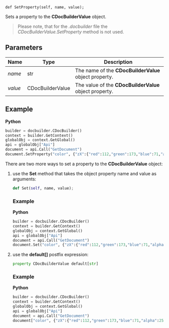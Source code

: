 `def SetProperty(self, name, value);`

Sets a property to the **CDocBuilderValue** object.

> Please note, that for the *.docbuilder* file the *CDocBuilderValue.SetProperty* method is not used.

## Parameters

| Name    | Type             | Description                                            |
| ------- | ---------------- | ------------------------------------------------------ |
| *name*  | str              | The name of the **CDocBuilderValue** object property.  |
| *value* | CDocBuilderValue | The value of the **CDocBuilderValue** object property. |

## Example

**Python**

``` py
builder = docbuilder.CDocBuilder()
context = builder.GetContext()
globalObj = context.GetGlobal()
api = globalObj["Api"]
document = api.Call("GetDocument")
document.SetProperty("color", {"zX":{"red":112,"green":173,"blue":71,"alpha":255},"type":"srgb","Zvf":null,"type":"uniColor"})
```

There are two more ways to set a property to the **CDocBuilderValue** object:

1. use the **Set** method that takes the object property name and value as arguments:

   ``` py
   def Set(self, name, value);
   ```

   ### Example

   **Python**

   ``` py
   builder = docbuilder.CDocBuilder()
   context = builder.GetContext()
   globalObj = context.GetGlobal()
   api = globalObj["Api"]
   document = api.Call("GetDocument")
   document.Set("color", {"zX":{"red":112,"green":173,"blue":71,"alpha":255},"type":"srgb","Zvf":null,"type":"uniColor"})
   ```

2. use the **default[]** postfix expression:

   ``` py
   property CDocBuilderValue default[str]
   ```

   ### Example

   **Python**

   ``` py
   builder = docbuilder.CDocBuilder()
   context = builder.GetContext()
   globalObj = context.GetGlobal()
   api = globalObj["Api"]
   document = api.Call("GetDocument")
   document["color", {"zX":{"red":112,"green":173,"blue":71,"alpha":255},"type":"srgb","Zvf":null,"type":"uniColor"}]
   ```
